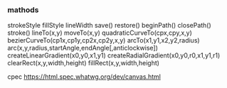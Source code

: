 ### mathods

strokeStyle
fillStyle
lineWidth
save()
restore()
beginPath()
closePath()
stroke()
lineTo(x,y)
moveTo(x,y)
quadraticCurveTo(cpx,cpy,x,y)
bezierCurveTo(cp1x,cp1y,cp2x,cp2y,x,y)
arcTo(x1,y1,x2,y2,radius)
arc(x,y,radius,startAngle,endAngle[,anticlockwise])
createLinearGradient(x0,y0,x1,y1)
createRadialGradient(x0,y0,r0,x1,y1,r1)
clearRect(x,y,width,height)
fillRect(x,y,width,height)

cpec https://html.spec.whatwg.org/dev/canvas.html